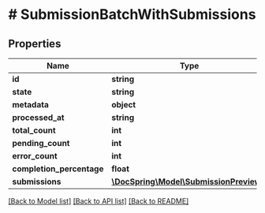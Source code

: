 # # SubmissionBatchWithSubmissions

## Properties

Name | Type | Description | Notes
------------ | ------------- | ------------- | -------------
**id** | **string** |  |
**state** | **string** |  |
**metadata** | **object** |  |
**processed_at** | **string** |  |
**total_count** | **int** |  |
**pending_count** | **int** |  |
**error_count** | **int** |  |
**completion_percentage** | **float** |  |
**submissions** | [**\DocSpring\Model\SubmissionPreview[]**](SubmissionPreview.md) |  | [optional]

[[Back to Model list]](../../README.md#models) [[Back to API list]](../../README.md#endpoints) [[Back to README]](../../README.md)
